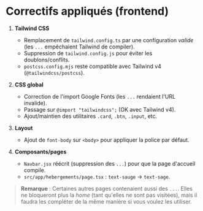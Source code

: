 # Correctifs appliqués (frontend)

1. **Tailwind CSS**
   - Remplacement de `tailwind.config.ts` par une configuration *valide* (les `...` empêchaient Tailwind de compiler).
   - Suppression de `tailwind.config.js` pour éviter les doublons/conflits.
   - `postcss.config.mjs` reste compatible avec Tailwind v4 (`@tailwindcss/postcss`).

2. **CSS global**
   - Correction de l'import Google Fonts (les `...` rendaient l'URL invalide).
   - Passage sur `@import "tailwindcss";` (OK avec Tailwind v4).
   - Ajout/maintien des utilitaires `.card`, `.btn`, `.input`, etc.

3. **Layout**
   - Ajout de `font-body` sur `<body>` pour appliquer la police par défaut.

4. **Composants/pages**
   - `Navbar.jsx` réécrit (suppression des `...`) pour que la page d'accueil compile.
   - `src/app/hebergements/page.tsx` : `text-sauge` → `text-sage`.

> **Remarque** : Certaines autres pages contenaient aussi des `...`. Elles ne bloqueront plus la *home* (tant qu'elles ne sont pas visitées), mais il faudra les compléter de la même manière si vous voulez les utiliser.
